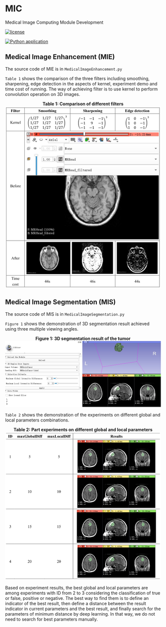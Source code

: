 # MIC
Medical Image Computing Module Development

[![license](https://img.shields.io/github/license/george-chou/MIC.svg)](https://github.com/george-chou/MIC/blob/master/LICENSE)

[![Python application](https://github.com/george-chou/MIC/workflows/Python%20application/badge.svg)](https://github.com/george-chou/MIC/actions)

## Medical Image Enhancement (MIE) ##

The source code of MIE is in `MedicalImageEnhancement.py`

`Table 1` shows the comparison of the three filters including smoothing, sharpening, edge detection in the aspects of kernel, experiment demo and time cost of running. The way of achieving filter is to use kernel to perform convolution operation on 3D images.

<div align=center>
    <b>Table 1: Comparison of different filters</b>
    <img width="605" src=".github/t1.PNG"/>
</div>

## Medical Image Segmentation (MIS) ##

The source code of MIS is in `MedicalImageSegmentation.py`

`Figure 1` shows the demonstration of 3D segmentation result achieved using three
multiple viewing angles.

<div align=center>
    <b>Figure 1: 3D segmentation result of the tumor</b>
    <img width="605" src=".github/f1.PNG"/>
</div>

`Table 2` shows the demonstration of the experiments on different global and local parameters combinations. 

<div align=center>
    <b>Table 2: Part experiments on different global and local parameters</b>
    <img width="605" src=".github/t2.PNG"/>
</div>

Based on experiment results, the best global and local parameters are among experiments with ID from 2 to 3 considering the classification of true or false, positive or negative. The best way to find them is to define an indicator of the best result, then define a distance between the result indicator in current parameters and the best result, and finally search for the parameters of minimum distance by deep learning. In that way, we do not need to search for best parameters manually. 